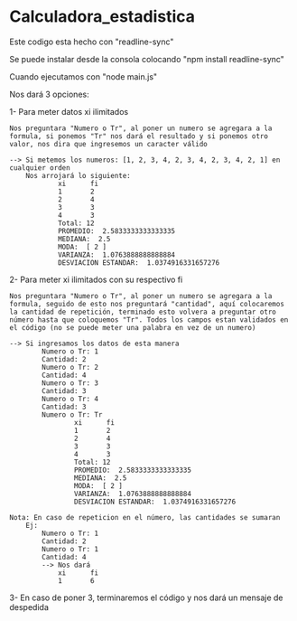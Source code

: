 # Calculadora_estadistica
Este codigo esta hecho con "readline-sync"

Se puede instalar desde la consola colocando "npm install readline-sync"

Cuando ejecutamos con "node main.js"

Nos dará 3 opciones:

1- Para meter datos xi ilimitados

    Nos preguntara "Numero o Tr", al poner un numero se agregara a la formula, si ponemos "Tr" nos dará el resultado y si ponemos otro valor, nos dira que ingresemos un caracter válido
    
    --> Si metemos los numeros: [1, 2, 3, 4, 2, 3, 4, 2, 3, 4, 2, 1] en cualquier orden
        Nos arrojará lo siguiente:
                xi      fi
                1       2
                2       4
                3       3
                4       3
                Total: 12
                PROMEDIO:  2.5833333333333335
                MEDIANA:  2.5
                MODA:  [ 2 ]
                VARIANZA:  1.0763888888888884
                DESVIACION ESTANDAR:  1.0374916331657276 

2- Para meter xi ilimitados con su respectivo fi
    
    Nos preguntara "Numero o Tr", al poner un numero se agregara a la formula, seguido de esto nos preguntará "cantidad", aquí colocaremos la cantidad de repetición, terminado esto volvera a preguntar otro número hasta que coloquemos "Tr". Todos los campos estan validados en el código (no se puede meter una palabra en vez de un numero)
    
    --> Si ingresamos los datos de esta manera
            Numero o Tr: 1
            Cantidad: 2
            Numero o Tr: 2
            Cantidad: 4
            Numero o Tr: 3
            Cantidad: 3
            Numero o Tr: 4
            Cantidad: 3
            Numero o Tr: Tr
                    xi      fi
                    1       2
                    2       4
                    3       3
                    4       3
                    Total: 12
                    PROMEDIO:  2.5833333333333335
                    MEDIANA:  2.5
                    MODA:  [ 2 ]
                    VARIANZA:  1.0763888888888884
                    DESVIACION ESTANDAR:  1.0374916331657276

    Nota: En caso de repeticion en el número, las cantidades se sumaran
        Ej: 
            Numero o Tr: 1
            Cantidad: 2
            Numero o Tr: 1
            Cantidad: 4
            --> Nos dará
                xi      fi
                1       6

3- En caso de poner 3, terminaremos el código y nos dará un mensaje de despedida
